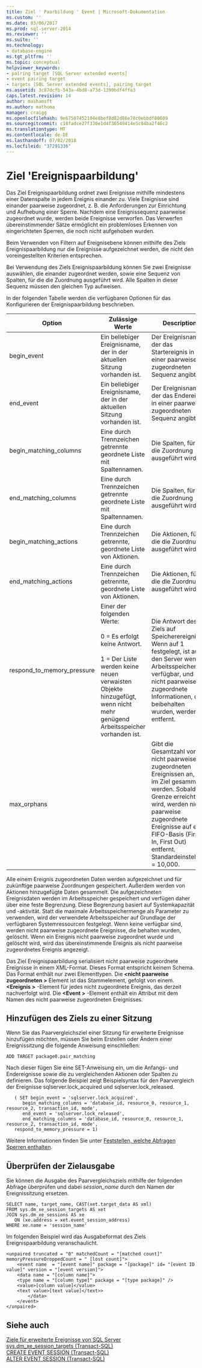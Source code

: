 ```yaml
---
title: Ziel ' Paarbildung ' Event | Microsoft-Dokumentation
ms.custom: ''
ms.date: 03/06/2017
ms.prod: sql-server-2014
ms.reviewer: ''
ms.suite: ''
ms.technology:
- database-engine
ms.tgt_pltfrm: ''
ms.topic: conceptual
helpviewer_keywords:
- pairing target [SQL Server extended events]
- event pairing target
- targets [SQL Server extended events], pairing target
ms.assetid: 3c87dcfb-543a-4bd8-a73d-1390bdf4ffa3
caps.latest.revision: 14
author: mashamsft
ms.author: mathoma
manager: craigg
ms.openlocfilehash: 9e67507452104e8bef8d82d86e78c0ebbdf80609
ms.sourcegitcommit: c18fadce27f330e1d4f36549414e5c84ba2f46c2
ms.translationtype: MT
ms.contentlocale: de-DE
ms.lasthandoff: 07/02/2018
ms.locfileid: "37291336"
---
```

# <a name="event-pairing-target"></a>Ziel 'Ereignispaarbildung'
  Das Ziel Ereignispaarbildung ordnet zwei Ereignisse mithilfe mindestens einer Datenspalte in jedem Ereignis einander zu. Viele Ereignisse sind einander paarweise zugeordnet, z. B. die Anforderungen zur Einrichtung und Aufhebung einer Sperre. Nachdem eine Ereignissequenz paarweise zugeordnet wurde, werden beide Ereignisse verworfen. Das Verwerfen übereinstimmender Sätze ermöglicht ein problemloses Erkennen von eingerichteten Sperren, die noch nicht aufgehoben wurden.  
  
 Beim Verwenden von Filtern auf Ereignisebene können mithilfe des Ziels Ereignispaarbildung nur die Ereignisse aufgezeichnet werden, die nicht den voreingestellten Kriterien entsprechen.  
  
 Bei Verwendung des Ziels Ereignispaarbildung können Sie zwei Ereignisse auswählen, die einander zugeordnet werden, sowie eine Sequenz von Spalten, für die die Zuordnung ausgeführt wird. Alle Spalten in dieser Sequenz müssen den gleichen Typ aufweisen.  
  
 In der folgenden Tabelle werden die verfügbaren Optionen für das Konfigurieren der Ereignispaarbildung beschrieben.  
  
|Option|Zulässige Werte|Description|  
|------------|--------------------|-----------------|  
|begin_event|Ein beliebiger Ereignisname, der in der aktuellen Sitzung vorhanden ist.|Der Ereignisname, der das Startereignis in einer paarweise zugeordneten Sequenz angibt.|  
|end_event|Ein beliebiger Ereignisname, der in der aktuellen Sitzung vorhanden ist.|Der Ereignisname, der das Endereignis in einer paarweise zugeordneten Sequenz angibt.|  
|begin_matching_columns|Eine durch Trennzeichen getrennte geordnete Liste mit Spaltennamen.|Die Spalten, für die die Zuordnung ausgeführt wird.|  
|end_matching_columns|Eine durch Trennzeichen getrennte geordnete Liste mit Spaltennamen.|Die Spalten, für die die Zuordnung ausgeführt wird.|  
|begin_matching_actions|Eine durch Trennzeichen getrennte, geordnete Liste von Aktionen.|Die Aktionen, für die die Zuordnung ausgeführt wird.|  
|end_matching_actions|Eine durch Trennzeichen getrennte, geordnete Liste von Aktionen.|Die Aktionen, für die die Zuordnung ausgeführt wird.|  
|respond_to_memory_pressure|Einer der folgenden Werte:<br /><br /> 0 = Es erfolgt keine Antwort.<br /><br /> 1 = Der Liste werden keine neuen verwaisten Objekte hinzugefügt, wenn nicht mehr genügend Arbeitsspeicher vorhanden ist.|Die Antwort des Ziels auf Speicherereignisse. Wenn auf 1 festgelegt, ist auf den Server wenig Arbeitsspeicher verfügbar, und nicht paarweise zugeordnete Informationen, die beibehalten wurden, werden entfernt.|  
|max_orphans||Gibt die Gesamtzahl von nicht paarweise zugeordneten Ereignissen an, die im Ziel gesammelt werden. Sobald die Grenze erreicht wird, werden nicht paarweise zugeordnete Ereignisse auf einer FIFO-Basis (First In, First Out) entfernt. Standardeinstellung = 10,000.|  
  
 Alle einem Ereignis zugeordneten Daten werden aufgezeichnet und für zukünftige paarweise Zuordnungen gespeichert. Außerdem werden von Aktionen hinzugefügte Daten gesammelt. Die aufgezeichneten Ereignisdaten werden im Arbeitsspeicher gespeichert und verfügen daher über eine feste Begrenzung. Diese Begrenzung basiert auf Systemkapazität und -aktivität. Statt die maximale Arbeitsspeichermenge als Parameter zu verwenden, wird der verwendete Arbeitsspeicher auf Grundlage der verfügbaren Systemressourcen festgelegt. Wenn keine verfügbar sind, werden nicht paarweise zugeordnete Ereignisse, die behalten wurden, gelöscht. Wenn ein Ereignis nicht paarweise zugeordnet wurde und gelöscht wird, wird das übereinstimmende Ereignis als nicht paarweise zugeordnetes Ereignis angezeigt.  
  
 Das Ziel Ereignispaarbildung serialisiert nicht paarweise zugeordnete Ereignisse in einem XML-Format. Dieses Format entspricht keinem Schema. Das Format enthält nur zwei Elementtypen. Die  **\<nicht paarweise zugeordneten >** Element ist das Stammelement, gefolgt von einem. **\<Ereignis >** -Element für jedes nicht zugeordnete Ereignis, das derzeit nachverfolgt wird. Die  **\<Event >** -Element enthält ein Attribut mit dem Namen des nicht paarweise zugeordneten Ereignisses.  
  
## <a name="adding-the-target-to-a-session"></a>Hinzufügen des Ziels zu einer Sitzung  
 Wenn Sie das Paarvergleichsziel einer Sitzung für erweiterte Ereignisse hinzufügen möchten, müssen Sie beim Erstellen oder Ändern einer Ereignissitzung die folgende Anweisung einschließen:  
  
```  
ADD TARGET package0.pair_matching   
```  
  
 Nach dieser fügen Sie eine SET-Anweisung ein, um die Anfangs- und Endereignisse sowie die zu vergleichenden Aktionen oder Spalten zu definieren. Das folgende Beispiel zeigt Beispielsyntax für den Paarvergleich der Ereignisse sqlserver.lock_acquired und sqlserver.lock_released.  
  
```  
   ( SET begin_event = 'sqlserver.lock_acquired',  
      begin_matching_columns = 'database_id, resource_0, resource_1, resource_2, transaction_id, mode',  
      end_event = 'sqlserver.lock_released',  
      end_matching_columns = 'database_id, resource_0, resource_1, resource_2, transaction_id, mode',  
   respond_to_memory_pressure = 1)  
```  
  
 Weitere Informationen finden Sie unter [Feststellen, welche Abfragen Sperren enthalten](../relational-databases/extended-events/determine-which-queries-are-holding-locks.md).  
  
## <a name="reviewing-the-target-output"></a>Überprüfen der Zielausgabe  
 Sie können die Ausgabe des Paarvergleichsziels mithilfe der folgenden Abfrage überprüfen und dabei *session_name* durch den Namen der Ereignissitzung ersetzen.  
  
```  
SELECT name, target_name, CAST(xet.target_data AS xml)  
FROM sys.dm_xe_session_targets AS xet  
JOIN sys.dm_xe_sessions AS xe  
   ON (xe.address = xet.event_session_address)  
WHERE xe.name = 'session_name'  
```  
  
 Im folgenden Beispiel wird das Ausgabeformat des Ziels Ereignispaarbildung veranschaulicht.  
  
```  
<unpaired truncated = "0" matchedCount = "[matched count]" memoryPressureDroppedCount = " [lost count]">  
    <event name  = "[event name]" package = "[package]" id= "[event ID value]" version = "[event version]">  
    <data name = "[column name]">   
    <type name = "[column type]" package = "[type package]" />   
    <value>[column value]</value>  
    <text value>[text value]</text>>  
        </data>  
    </event>  
</unpaired>  
```  
  
## <a name="see-also"></a>Siehe auch  
 [Ziele für erweiterte Ereignisse von SQL Server](../../2014/database-engine/sql-server-extended-events-targets.md)   
 [sys.dm_xe_session_targets &#40;Transact-SQL&#41;](/sql/relational-databases/system-dynamic-management-views/sys-dm-xe-session-targets-transact-sql)   
 [CREATE EVENT SESSION &#40;Transact-SQL&#41;](/sql/t-sql/statements/create-event-session-transact-sql)   
 [ALTER EVENT SESSION &#40;Transact-SQL&#41;](/sql/t-sql/statements/alter-event-session-transact-sql)  
  
  
